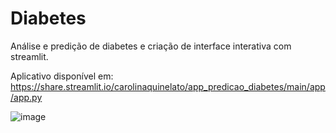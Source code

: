 # Diabetes
 Análise e predição de diabetes e criação de interface interativa com streamlit.
 
 Aplicativo disponível em: https://share.streamlit.io/carolinaquinelato/app_predicao_diabetes/main/app/app.py

![image](https://user-images.githubusercontent.com/78363684/141826763-be2780d4-73a0-447c-b90c-41456910f5e8.png)
